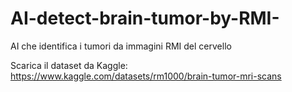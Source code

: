 # AI-detect-brain-tumor-by-RMI-
AI che identifica i tumori da immagini RMI del cervello

Scarica il dataset da Kaggle: https://www.kaggle.com/datasets/rm1000/brain-tumor-mri-scans
